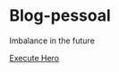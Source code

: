 # Blog-pessoal
 Imbalance in the future

 <a href="https://fjunior08.github.io/Blog-pessoal/Hero/pages/index.html">Execute Hero</a>

